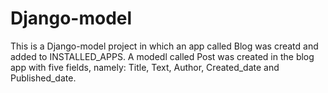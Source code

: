 # Django-model
This is a Django-model project in which an app called Blog was creatd and added to INSTALLED_APPS.
A modedl called Post was created in the blog app with five fields, namely: Title, Text, Author, Created_date and Published_date. 
